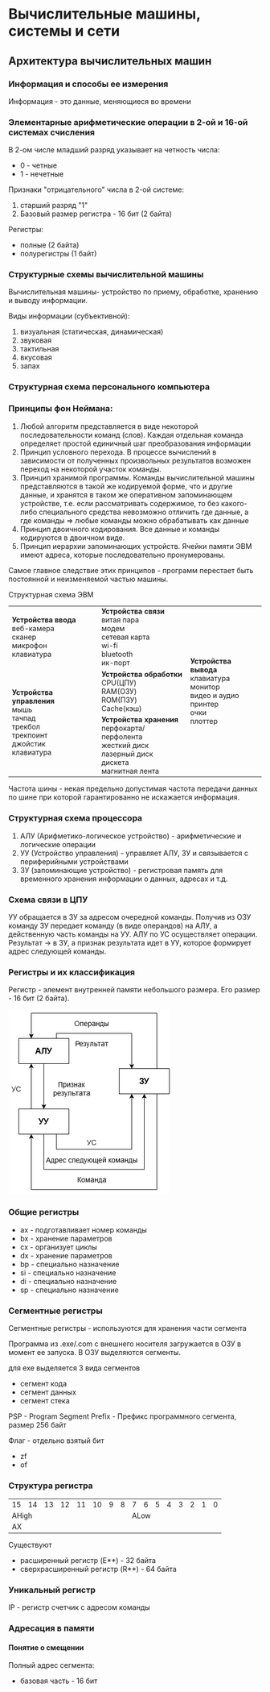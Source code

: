 # Вычислительные машины, системы и сети

## Архитектура вычислительных машин

### Информация и способы ее измерения

Информация - это данные, меняющиеся во времени

### Элементарные арифметические операции в 2-ой и 16-ой системах счисления

В 2-ом числе младший разряд указывает на четность числа:

- 0 - четные
- 1 - нечетные

Признаки "отрицательного" числа в 2-ой системе:

1. старший разряд "1"
2. Базовый размер регистра - 16 бит (2 байта)

Регистры:

- полные (2 байта)
- полурегистры (1 байт)

### Структурные схемы вычислительной машины

Вычислительная машины- устройство по приему, обработке, хранению и выводу информации.

Виды информации (субъективной):

1. визуальная (статическая, динамическая)
2. звуковая
3. тактильная
4. вкусовая
5. запах

### Структурная схема персонального компьютера

### Принципы фон Неймана:

1. Любой алгоритм представляется в виде некоторой последовательности команд (слов). Каждая отдельная команда определяет простой единичный шаг преобразования информации
2. Принцип условного перехода. В процессе вычислений в зависимости от полученных произвольных результатов возможен переход на некоторой участок команды.
3. Принцип хранимой программы. Команды вычислительной машины представляются в такой же кодируемой форме, что и другие данные, и хранятся в таком же оперативном запоминающем устройстве, т.е. если рассматривать содержимое, то без	какого-либо специального средства невозможно отличить где данные, а где команды => любые команды можно обрабатывать как данные
4. Принцип двоичного кодирования. Все данные и команды кодируются в двоичном виде.
5. Принцип иерархии запоминающих устройств. Ячейки памяти ЭВМ имеют адреса, которые последовательно пронумерованы.

Самое главное следствие этих принципов - программ перестает быть постоянной и неизменяемой частью машины.

Структурная схема ЭВМ

<table>
    <tr>
        <td rowspan="2"><b>Устройства ввода</b><br>веб-камера<br>сканер<br>микрофон<br>клавиатура</td>
        <td><b>Устройства связи</b><br>витая пара<br>модем<br>сетевая карта<br>wi-fi<br>bluetooth<br>ик-порт</td>
        <td rowspan="4"><b>Устройства вывода</b><br>клавиатура<br>монитор<br>видео и аудио<br>принтер<br>очки<br>плоттер</td>
    </tr>
    <tr>
        <td rowspan="2"><b>Устройства обработки</b><br>CPU(ЦПУ)<br>RAM(ОЗУ)<br>ROM(ПЗУ)<br>Cache(кэш)</td>
    </tr>
    <tr>
        <td rowspan="2"><b>Устройства управления</b><br>мышь<br>тачпад<br>трекбол<br>трекпоинт<br>джойстик<br>клавиатура</td>
    </tr>
    <tr>
        <td><b>Устройства хранения</b><br>перфокарта/перфолента<br>жесткий диск<br>лазерный диск<br>дискета<br>магнитная лента</td>
    </tr>
</table>

Частота шины - некая предельно допустимая частота передачи данных по шине при которой гарантированно не искажается информация.

### Структурная схема процессора

1. АЛУ (Арифметико-логическое устройство) - арифметические и логические операции
2. УУ (Устройство управления) - управляет АЛУ, ЗУ и связывается с периферийными устройствами
3. ЗУ (запоминающие устройство) - регистровая память для временного хранения информации о данных, адресах и т.д.

### Схема связи в ЦПУ

УУ обращается в ЗУ за адресом очередной команды. Получив из ОЗУ команду ЗУ передает команду (в виде операндов) на АЛУ, а действенную часть команды на УУ. АЛУ по УС осуществляет операции. Результат -> в ЗУ, а признак результата идет в УУ, которое формирует адрес следующей команды.

### Регистры и их классификация

Регистр - элемент внутренней памяти небольшого размера. Его размер - 16 бит (2 байта).

![](img-vmss-1.png)

### Общие регистры

- ax - подготавливает номер команды
- bx - хранение параметров
- cx - организует циклы
- dx - хранение параметров
- bp - специально назначение
- si - специально назначение
- di - специально назначение
- sp - специально назначение

### Сегментные регистры

Сегментные регистры - используются для хранения части сегмента

Программа из .exe/.com с внешнего носителя загружается в ОЗУ в момент ее запуска. В ОЗУ выделяются сегменты.

для exe выделяется 3 вида сегментов 

- сегмент кода
- сегмент данных
- сегмент стека

PSP - Program Segment Prefix - Префикс программного сегмента, размер 256 байт

Флаг - отдельно взятый бит

- zf
- of

### Структура регистра

<table>
    <tr>
        <td>15</td>
        <td>14</td>
        <td>13</td>
        <td>12</td>
        <td>11</td>
        <td>10</td>
        <td>9</td>
        <td>8</td>
        <td>7</td>
        <td>6</td>
        <td>5</td>
        <td>4</td>
        <td>3</td>
        <td>2</td>
        <td>1</td>
        <td>0</td>
    </tr>
    <tr>
        <td colspan="8">AHigh</td>
        <td colspan="8">ALow</td>
    </tr>
    <tr>
        <td colspan="16">AX</td>
    </tr>
</table>

Существуют

- расширенный регистр (E**) - 32 байта
- сверхрасширенный регистр (R**) - 64 байта

### Уникальный регистр

IP - регистр счетчик с адресом команды

### Адресация в памяти

#### Понятие о смещении

Полный адрес сегмента:

- базовая часть - 16 бит
